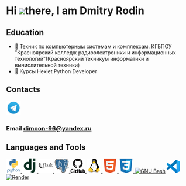 # Hi ![](https://user-images.githubusercontent.com/18350557/176309783-0785949b-9127-417c-8b55-ab5a4333674e.gif)there, I am Dmitry Rodin 


## Education
  - :round_pushpin: Техник по компьютерным системам и комплексам. КГБПОУ "Красноярский колледж радиоэлектроники и информационных технологий"(Красноярский техникум информатики и вычислительной техники)
  - :round_pushpin: Курсы Hexlet Python Developer

## Сontacts
<a href="https://t.me/Dmitry_1996_r" target="_blank"> <img src="https://github.com/Dmitry996/Dmitry996/blob/main/icons/tg.png" alt="tg" width="40" height="40"/> </a>

### Email [dimoon-96@yandex.ru](mailto:dimoon-96@yandex.ru)

## Languages and Tools
<p align="left">
<a href="https://www.python.org" target="_blank"> <img src="https://github.com/Dmitry996/Dmitry996/blob/main/icons/python-original-wordmark.svg" alt="python" width="40" height="40"/> </a>
<a href="https://www.djangoproject.com/" target="_blank"> <img src="https://github.com/Dmitry996/Dmitry996/blob/main/icons/django-plain.svg" alt="django" width="40" height="40"/> </a>
<a href="https://flask.palletsprojects.com/en/3.0.x/" target="_blank"> <img src="https://github.com/Dmitry996/Dmitry996/blob/main/icons/flask-original-wordmark.svg" alt="flask" width="40" height="40"/> </a>
<a href="https://www.postgresql.org/" target="_blank"> <img src="https://github.com/Dmitry996/Dmitry996/blob/main/icons/postgresql-original.svg" alt="postgresql" width="40" height="40"/> </a>
<a href="https://github.com/" target="_blank"> <img src="https://github.com/Dmitry996/Dmitry996/blob/main/icons/github-original-wordmark.svg" alt="githab" width="40" height="40"/> </a>
<a href="https://www.linux.org/" target="_blank"> <img src="https://github.com/Dmitry996/Dmitry996/blob/main/icons/linux-original.svg" alt="linux" width="40" height="40"/> </a>
<a href="https://www.w3schools.com/html/default.asp" target="_blank"> <img src="https://github.com/Dmitry996/Dmitry996/blob/main/icons/html5-original.svg" alt="html5" width="40" height="40"/> </a>
<a href="https://www.w3schools.com/css/default.asp" target="_blank"> <img src="https://github.com/Dmitry996/Dmitry996/blob/main/icons/css3-original.svg" alt=" css3" width="40" height="40"/> </a>
<a href="https://www.gnu.org/software/bash/" target="_blank" rel="noreferrer"><img src="https://raw.githubusercontent.com/danielcranney/readme-generator/main/public/icons/skills/gnubash.svg" width="36" height="36" alt="GNU Bash" /></a>
<a href="https://code.visualstudio.com/" target="_blank" rel="noreferrer"><img src="https://github.com/Dmitry996/Dmitry996/blob/main/icons/vscode-original.svg" width="36" height="36" alt="VS Code" /></a>
<a href="https://render.com/" target="_blank" rel="noreferrer"><img src="https://raw.githubusercontent.com/danielcranney/readme-generator/main/public/icons/skills/render-colored.svg" width="36" height="36" alt="Render" /></a>
</p>